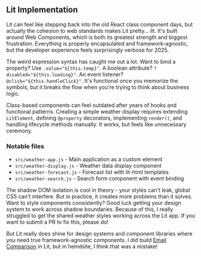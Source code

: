 <!-- start_header --> 
<!-- end_header -->

<!-- start_about -->
<!-- end_about -->

<!-- start_status -->
<!-- end_status -->

<!-- start_usage -->
<!-- end_usage -->

## Lit Implementation
<!-- start_framework_specific -->
Lit can feel like stepping back into the old React class component days, but actually the cohesion to web standards makes Lit pretty... lit. It's built around Web Components, which is both its greatest strength and biggest frustration. Everything is properly encapsulated and framework-agnostic, but the developer experience feels surprisingly verbose for 2025.

The weird expression syntax has caught me out a lot. Want to bind a property? Use `.value="${this.temp}"`. A boolean attribute? `?disabled="${this.loading}"`. An event listener? `@click="${this.handleClick}"`. It's functional once you memorize the symbols, but it breaks the flow when you're trying to think about business logic.

Class-based components can feel outdated after years of hooks and functional patterns. Creating a simple weather display requires extending `LitElement`, defining `@property` decorators, implementing `render()`, and handling lifecycle methods manually. It works, but feels like unnecessary ceremony.

### Notable files
- `src/weather-app.js` - Main application as a custom element
- `src/weather-display.js` - Weather data display component
- `src/weather-forecast.js` - Forecast list with lit-html templates
- `src/weather-search.js` - Search form component with event binding

The shadow DOM isolation is cool in theory - your styles can't leak, global CSS can't interfere. But in practice, it creates more problems than it solves. Want to style components consistently? Good luck getting your design system to work across shadow boundaries. Because of this, I really struggled to get the shared weather styles working across the Lit app. If you want to submit a PR to fix this, please do!

But Lit really does shine for design systems and component libraries where you need true framework-agnostic components. I did build [Email Comparison](https://email-comparison.as93.net/) in Lit, but in heindsite, I think that was a mistake!
<!-- end_framework_specific -->

<!-- start_real_world_app -->
<!-- end_real_world_app -->

<!-- start_license -->
<!-- end_license -->
